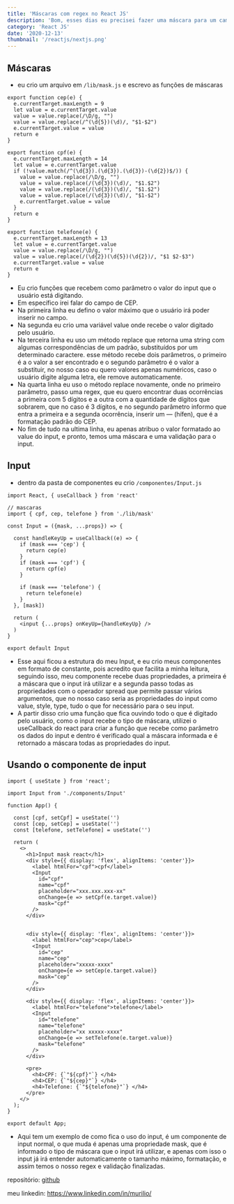 ```yaml
---
title: 'Máscaras com regex no React JS'
description: 'Bom, esses dias eu precisei fazer uma máscara para um campo de input, encontrei algumas libs que conseguiram auxiliar na hora de criar a mascara, mas, elas não retornavam o valor ou estavam muito desatualizadas, portanto decidi criar tanto minhas máscara, sem usar nenhuma lib, apenas javascript e regex, vamos lá.'
category: 'React JS'
date: '2020-12-13'
thumbnail: '/reactjs/nextjs.png'
---
```


## Máscaras
- eu crio um arquivo em `/lib/mask.js` e escrevo as funções de máscaras

```
export function cep(e) {
  e.currentTarget.maxLength = 9
  let value = e.currentTarget.value
  value = value.replace(/\D/g, "")
  value = value.replace(/^(\d{5})(\d)/, "$1-$2")
  e.currentTarget.value = value
  return e
}

export function cpf(e) {
  e.currentTarget.maxLength = 14
  let value = e.currentTarget.value
  if (!value.match(/^(\d{3}).(\d{3}).(\d{3})-(\d{2})$/)) {
    value = value.replace(/\D/g, "")
    value = value.replace(/(\d{3})(\d)/, "$1.$2")
    value = value.replace(/(\d{3})(\d)/, "$1.$2")
    value = value.replace(/(\d{3})(\d)/, "$1-$2")
    e.currentTarget.value = value
  }
  return e
}

export function telefone(e) {
  e.currentTarget.maxLength = 13
  let value = e.currentTarget.value
  value = value.replace(/\D/g, "")
  value = value.replace(/(\d{2})(\d{5})(\d{2})/, "$1 $2-$3")
  e.currentTarget.value = value
  return e
}
```

- Eu crio funções que recebem como parâmetro o valor do input que o usuário está digitando.
- Em específico irei falar do campo de CEP.
- Na primeira linha eu defino o valor máximo que o usuário irá poder inserir no campo.
- Na segunda eu crio uma variável value onde recebe o valor digitado pelo usuário.
- Na terceira linha eu uso um método replace que retorna uma string com algumas correspondências de um padrão, substituídos por um determinado caractere. esse método recebe dois parâmetros, o primeiro é a o valor a ser encontrado e o segundo parâmetro é o valor a substituir, no nosso caso eu quero valores apenas numéricos, caso o usuário digite alguma letra, ele remove automaticamente.
- Na quarta linha eu uso o método replace novamente, onde no primeiro parâmetro, passo uma regex, que eu quero encontrar duas ocorrências a primeira com 5 dígitos e a outra com a quantidade de dígitos que sobrarem, que no caso é 3 dígitos, e no segundo parâmetro informo que entra a primeira e a segunda ocorrência, inserir um — (hífen), que é a formatação padrão do CEP.
- No fim de tudo na ultima linha, eu apenas atribuo o valor formatado ao value do input, e pronto, temos uma máscara e uma validação para o input.

## Input
- dentro da pasta de componentes eu crio `/componentes/Input.js`

```
import React, { useCallback } from 'react'

// mascaras
import { cpf, cep, telefone } from './lib/mask'

const Input = ({mask, ...props}) => {

  const handleKeyUp = useCallback((e) => {
    if (mask === 'cep') {
      return cep(e)
    }
    if (mask === 'cpf') {
      return cpf(e)
    }

    if (mask === 'telefone') {
      return telefone(e)
    }
  }, [mask])

  return (
    <input {...props} onKeyUp={handleKeyUp} />
  )
}

export default Input
```

- Esse aqui ficou a estrutura do meu Input, e eu crio meus componentes em formato de constante, pois acredito que facilita a minha leitura, seguindo isso, meu componente recebe duas propriedades, a primeira é a máscara que o input irá utilizar e a segunda passo todas as propriedades com o operador spread que permite passar vários argumentos, que no nosso caso seria as propriedades do input como value, style, type, tudo o que for necessário para o seu input.
- A partir disso crio uma função que fica ouvindo todo o que é digitado pelo usuário, como o input recebe o tipo de máscara, utilizei o useCallback do react para criar a função que recebe como parâmetro os dados do input e dentro é verificado qual a máscara informada e é retornado a máscara todas as propriedades do input.

## Usando o componente de input

```
import { useState } from 'react';

import Input from './components/Input'

function App() {

  const [cpf, setCpf] = useState('')
  const [cep, setCep] = useState('')
  const [telefone, setTelefone] = useState('')

  return (
    <>
      <h1>Input mask react</h1>
      <div style={{ display: 'flex', alignItems: 'center'}}>
        <label htmlFor="cpf">cpf</label>
        <Input
          id="cpf"
          name="cpf"
          placeholder="xxx.xxx.xxx-xx"
          onChange={e => setCpf(e.target.value)}
          mask="cpf"
        />
      </div>


      <div style={{ display: 'flex', alignItems: 'center'}}>
        <label htmlFor="cep">cep</label>
        <Input
          id="cep"
          name="cep"
          placeholder="xxxxx-xxxx"
          onChange={e => setCep(e.target.value)}
          mask="cep"
        />
      </div>

      <div style={{ display: 'flex', alignItems: 'center'}}>
        <label htmlFor="telefone">telefone</label>
        <Input
          id="telefone"
          name="telefone"
          placeholder="xx xxxxx-xxxx"
          onChange={e => setTelefone(e.target.value)}
          mask="telefone"
        />
      </div>

      <pre>
        <h4>CPF: {`"${cpf}"`} </h4>
        <h4>CEP: {`"${cep}"`} </h4>
        <h4>Telefone: {`"${telefone}"`} </h4>
      </pre>
    </>
  );
}

export default App;
```

- Aqui tem um exemplo de como fica o uso do input, é um componente de input normal, o que muda é apenas uma propriedade mask, que é informado o tipo de máscara que o input irá utilizar, e apenas com isso o input já irá entender automaticamente o tamanho máximo, formatação, e assim temos o nosso regex e validação finalizadas.

repositório: [github](https://github.com/murilio/Input-Mask-Regex)

meu linkedin: https://www.linkedin.com/in/murilio/
